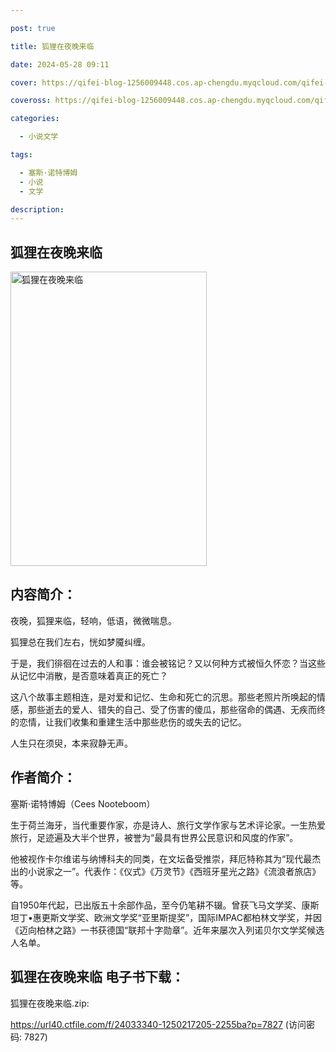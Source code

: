 ```yaml
---

post: true

title: 狐狸在夜晚来临

date: 2024-05-28 09:11

cover: https://qifei-blog-1256009448.cos.ap-chengdu.myqcloud.com/qifei-blog/6600d6239f345e8d0367d44f.jpg

coveross: https://qifei-blog-1256009448.cos.ap-chengdu.myqcloud.com/qifei-blog/6600d6239f345e8d0367d44f.jpg

categories:

  - 小说文学

tags:

  - 塞斯·诺特博姆
  - 小说
  - 文学

description:
---
```


## 狐狸在夜晚来临
<img alt="狐狸在夜晚来临 " class="aligncenter loaded" data-was-processed="true" decoding="async" fetchpriority="high" height="471" src="https://qifei-blog-1256009448.cos.ap-chengdu.myqcloud.com/qifei-blog/6600d6239f345e8d0367d44f.jpg " style="cursor: zoom-in;" width="314"/>

## 内容简介：

夜晚，狐狸来临，轻响，低语，微微喘息。

狐狸总在我们左右，恍如梦魇纠缠。

于是，我们徘徊在过去的人和事：谁会被铭记？又以何种方式被恒久怀恋？当这些从记忆中消散，是否意味着真正的死亡？

这八个故事主题相连，是对爱和记忆、生命和死亡的沉思。那些老照片所唤起的情感，那些逝去的爱人、错失的自己、受了伤害的傻瓜，那些宿命的偶遇、无疾而终的恋情，让我们收集和重建生活中那些悲伤的或失去的记忆。

人生只在须臾，本来寂静无声。

## 作者简介：

塞斯·诺特博姆（Cees Nooteboom）

生于荷兰海牙，当代重要作家，亦是诗人、旅行文学作家与艺术评论家。一生热爱旅行，足迹遍及大半个世界，被誉为“最具有世界公民意识和风度的作家”。

他被视作卡尔维诺与纳博科夫的同类，在文坛备受推崇，拜厄特称其为“现代最杰出的小说家之一”。代表作：《仪式》《万灵节》《西班牙星光之路》《流浪者旅店》等。

自1950年代起，已出版五十余部作品，至今仍笔耕不辍。曾获飞马文学奖、康斯坦丁•惠更斯文学奖、欧洲文学奖“亚里斯提奖”，国际IMPAC都柏林文学奖，并因《迈向柏林之路》一书获德国“联邦十字勋章”。近年来屡次入列诺贝尔文学奖候选人名单。

## 狐狸在夜晚来临 电子书下载：



狐狸在夜晚来临.zip: 

https://url40.ctfile.com/f/24033340-1250217205-2255ba?p=7827 (访问密码: 7827)
